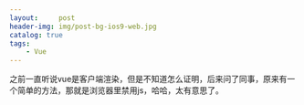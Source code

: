 ```yaml
---
layout:     post
header-img: img/post-bg-ios9-web.jpg
catalog: true
tags:
    - Vue
---
```


之前一直听说vue是客户端渲染，但是不知道怎么证明，后来问了同事，原来有一个简单的方法，那就是浏览器里禁用js，哈哈，太有意思了。